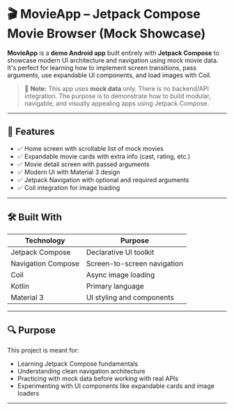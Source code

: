# 🎬 MovieApp – Jetpack Compose Movie Browser (Mock Showcase)

**MovieApp** is a **demo Android app** built entirely with **Jetpack Compose** to showcase modern UI architecture and navigation using mock movie data. It's perfect for learning how to implement screen transitions, pass arguments, use expandable UI components, and load images with Coil.

> 🚧 **Note:** This app uses **mock data** only. There is no backend/API integration. The purpose is to demonstrate how to build modular, navigable, and visually appealing apps using Jetpack Compose.

---

## 📱 Features

- ✅ Home screen with scrollable list of mock movies
- ✅ Expandable movie cards with extra info (cast, rating, etc.)
- ✅ Movie detail screen with passed arguments
- ✅ Modern UI with Material 3 design
- ✅ Jetpack Navigation with optional and required arguments
- ✅ Coil integration for image loading

---

## 🛠️ Built With

| Technology        | Purpose                          |
|------------------|----------------------------------|
| Jetpack Compose  | Declarative UI toolkit           |
| Navigation Compose | Screen-to-screen navigation   |
| Coil              | Async image loading              |
| Kotlin            | Primary language                 |
| Material 3        | UI styling and components        |

---

## 🔍 Purpose

This project is meant for:

- Learning Jetpack Compose fundamentals
- Understanding clean navigation architecture
- Practicing with mock data before working with real APIs
- Experimenting with UI components like expandable cards and image loaders

---

